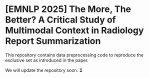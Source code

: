 # [EMNLP 2025] The More, The Better? A Critical Study of Multimodal Context in Radiology Report Summarization
This repository contains data preprocessing code to reproduce the exclusive set as introduced in the paper.

We will update the repository soon. ⏳
